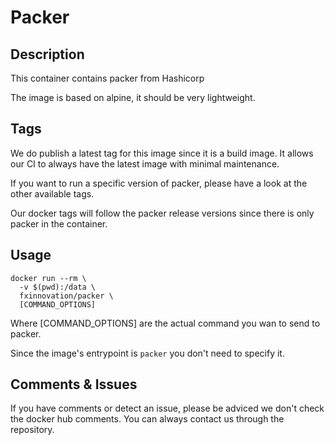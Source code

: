 # Packer
## Description
This container contains packer from Hashicorp

The image is based on alpine, it should be very lightweight.

## Tags
We do publish a latest tag for this image since it is a build image. It allows our CI to always have the latest image with minimal maintenance.

If you want to run a specific version of packer, please have a look at the other available tags.

Our docker tags will follow the packer release versions since there is only packer in the container.

## Usage
```
docker run --rm \
  -v $(pwd):/data \
  fxinnovation/packer \
  [COMMAND_OPTIONS]
```

Where [COMMAND_OPTIONS] are the actual command you wan to send to packer.

Since the image's entrypoint is `packer` you don't need to specify it.

## Comments & Issues
If you have comments or detect an issue, please be adviced we don't check the docker hub comments. You can always contact us through the repository.

